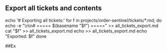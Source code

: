 ## Export all tickets and contents
echo '# Exporting all tickets:'
for f in projects/order-sentinel/tickets/*.md; do
  echo -e "\n\n# ===== $(basename "$f") =====" >> all_tickets_export.md
  cat "$f" >> all_tickets_export.md
  echo >> all_tickets_export.md
  echo "Exported: $f"
done

##Ex